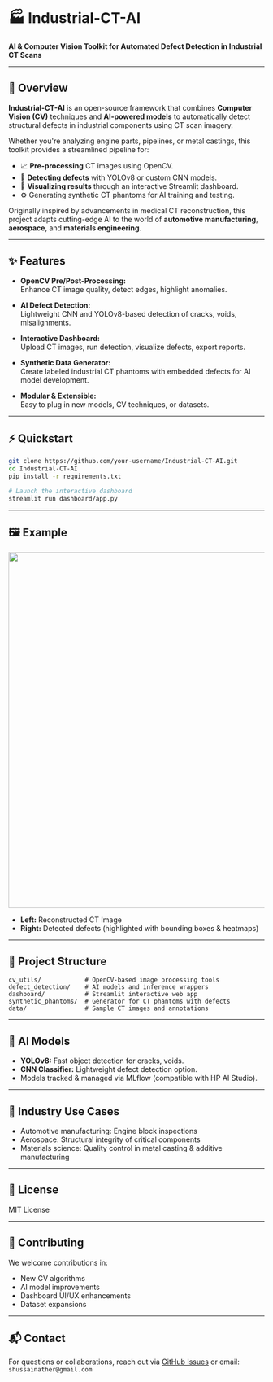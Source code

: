 # 🏭 Industrial-CT-AI
**AI & Computer Vision Toolkit for Automated Defect Detection in Industrial CT Scans**

---

## 🚀 Overview
**Industrial-CT-AI** is an open-source framework that combines **Computer Vision (CV)** techniques and **AI-powered models** to automatically detect structural defects in industrial components using CT scan imagery.

Whether you're analyzing engine parts, pipelines, or metal castings, this toolkit provides a streamlined pipeline for:
- 📈 **Pre-processing** CT images using OpenCV.
- 🤖 **Detecting defects** with YOLOv8 or custom CNN models.
- 🎨 **Visualizing results** through an interactive Streamlit dashboard.
- ⚙️ Generating synthetic CT phantoms for AI training and testing.

Originally inspired by advancements in medical CT reconstruction, this project adapts cutting-edge AI to the world of **automotive manufacturing**, **aerospace**, and **materials engineering**.

---

## ✨ Features
- **OpenCV Pre/Post-Processing:**  
   Enhance CT image quality, detect edges, highlight anomalies.

- **AI Defect Detection:**  
   Lightweight CNN and YOLOv8-based detection of cracks, voids, misalignments.

- **Interactive Dashboard:**  
   Upload CT images, run detection, visualize defects, export reports.

- **Synthetic Data Generator:**  
   Create labeled industrial CT phantoms with embedded defects for AI model development.

- **Modular & Extensible:**  
   Easy to plug in new models, CV techniques, or datasets.

---

## ⚡ Quickstart
```bash
git clone https://github.com/your-username/Industrial-CT-AI.git
cd Industrial-CT-AI
pip install -r requirements.txt

# Launch the interactive dashboard
streamlit run dashboard/app.py
```

---

## 🖼️ Example
<p align="center">
  <img src="docs/example_dashboard.png" width="700"/>
</p>

- **Left:** Reconstructed CT Image  
- **Right:** Detected defects (highlighted with bounding boxes & heatmaps)

---

## 📂 Project Structure
```plaintext
cv_utils/            # OpenCV-based image processing tools
defect_detection/    # AI models and inference wrappers
dashboard/           # Streamlit interactive web app
synthetic_phantoms/  # Generator for CT phantoms with defects
data/                # Sample CT images and annotations
```

---

## 🤖 AI Models
- **YOLOv8:** Fast object detection for cracks, voids.
- **CNN Classifier:** Lightweight defect detection option.
- Models tracked & managed via MLflow (compatible with HP AI Studio).

---

## 🚗 Industry Use Cases
- Automotive manufacturing: Engine block inspections
- Aerospace: Structural integrity of critical components
- Materials science: Quality control in metal casting & additive manufacturing

---

## 📜 License
MIT License

---

## 🤝 Contributing
We welcome contributions in:
- New CV algorithms
- AI model improvements
- Dashboard UI/UX enhancements
- Dataset expansions

---

## 📬 Contact
For questions or collaborations, reach out via [GitHub Issues](https://github.com/HussainAther/Industrial-CT-AI/issues) or email: `shussainather@gmail.com`

